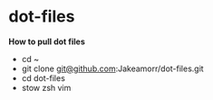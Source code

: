 # dot-files
**How to pull dot files**
* cd ~
* git clone git@github.com:Jakeamorr/dot-files.git
* cd dot-files
* stow zsh vim

